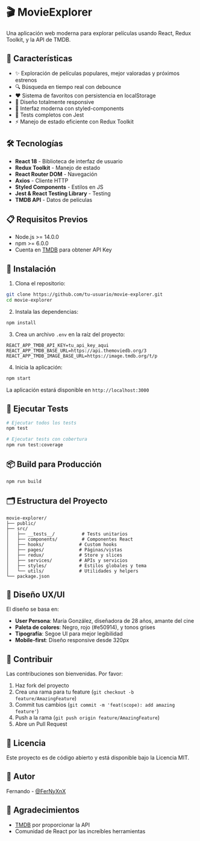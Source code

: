 # 🎬 MovieExplorer

Una aplicación web moderna para explorar películas usando React, Redux Toolkit, y la API de TMDB.

## 🚀 Características

- ✨ Exploración de películas populares, mejor valoradas y próximos estrenos
- 🔍 Búsqueda en tiempo real con debounce
- ❤️ Sistema de favoritos con persistencia en localStorage
- 📱 Diseño totalmente responsive
- 🎨 Interfaz moderna con styled-components
- 🧪 Tests completos con Jest
- ⚡ Manejo de estado eficiente con Redux Toolkit

## 🛠️ Tecnologías

- **React 18** - Biblioteca de interfaz de usuario
- **Redux Toolkit** - Manejo de estado
- **React Router DOM** - Navegación
- **Axios** - Cliente HTTP
- **Styled Components** - Estilos en JS
- **Jest & React Testing Library** - Testing
- **TMDB API** - Datos de películas

## 📋 Requisitos Previos

- Node.js >= 14.0.0
- npm >= 6.0.0
- Cuenta en [TMDB](https://www.themoviedb.org/) para obtener API Key

## 🔧 Instalación

1. Clona el repositorio:
```bash
git clone https://github.com/tu-usuario/movie-explorer.git
cd movie-explorer
```

2. Instala las dependencias:
```bash
npm install
```

3. Crea un archivo `.env` en la raíz del proyecto:
```env
REACT_APP_TMDB_API_KEY=tu_api_key_aqui
REACT_APP_TMDB_BASE_URL=https://api.themoviedb.org/3
REACT_APP_TMDB_IMAGE_BASE_URL=https://image.tmdb.org/t/p
```

4. Inicia la aplicación:
```bash
npm start
```

La aplicación estará disponible en `http://localhost:3000`

## 🧪 Ejecutar Tests
```bash
# Ejecutar todos los tests
npm test

# Ejecutar tests con cobertura
npm run test:coverage
```

## 📦 Build para Producción
```bash
npm run build
```

## 🗂️ Estructura del Proyecto
```
movie-explorer/
├── public/
├── src/
│   ├── __tests__/          # Tests unitarios
│   ├── components/         # Componentes React
│   ├── hooks/             # Custom hooks
│   ├── pages/             # Páginas/vistas
│   ├── redux/             # Store y slices
│   ├── services/          # APIs y servicios
│   ├── styles/            # Estilos globales y tema
│   └── utils/             # Utilidades y helpers
└── package.json
```

## 🎨 Diseño UX/UI

El diseño se basa en:
- **User Persona**: María González, diseñadora de 28 años, amante del cine
- **Paleta de colores**: Negro, rojo (#e50914), y tonos grises
- **Tipografía**: Segoe UI para mejor legibilidad
- **Mobile-first**: Diseño responsive desde 320px

## 🤝 Contribuir

Las contribuciones son bienvenidas. Por favor:
1. Haz fork del proyecto
2. Crea una rama para tu feature (`git checkout -b feature/AmazingFeature`)
3. Commit tus cambios (`git commit -m 'feat(scope): add amazing feature'`)
4. Push a la rama (`git push origin feature/AmazingFeature`)
5. Abre un Pull Request

## 📄 Licencia

Este proyecto es de código abierto y está disponible bajo la Licencia MIT.

## 👤 Autor

Fernando - [@FerNyXnX](https://github.com/FerNyXnX)

## 🙏 Agradecimientos

- [TMDB](https://www.themoviedb.org/) por proporcionar la API
- Comunidad de React por las increíbles herramientas
